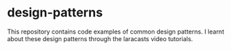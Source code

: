 # design-patterns
This repository contains code examples of common design patterns. I learnt about these design patterns through the laracasts video tutorials.
